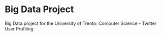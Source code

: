 # Big Data Project

Big Data project for the University of Trento: Computer Science - Twitter User Profiling